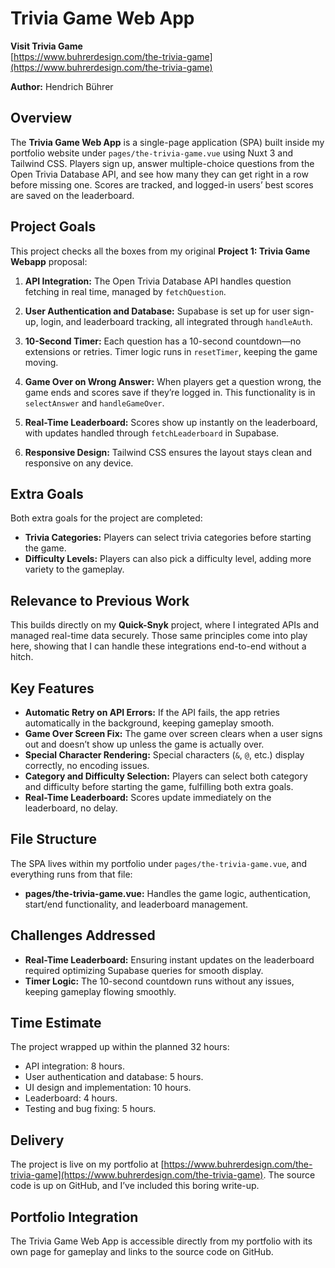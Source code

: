 # Trivia Game Web App

**Visit Trivia Game**  
[https://www.buhrerdesign.com/the-trivia-game](https://www.buhrerdesign.com/the-trivia-game)

**Author:** Hendrich Bührer

## Overview

The **Trivia Game Web App** is a single-page application (SPA) built inside my portfolio website under `pages/the-trivia-game.vue` using Nuxt 3 and Tailwind CSS. Players sign up, answer multiple-choice questions from the Open Trivia Database API, and see how many they can get right in a row before missing one. Scores are tracked, and logged-in users’ best scores are saved on the leaderboard.

## Project Goals

This project checks all the boxes from my original **Project 1: Trivia Game Webapp** proposal:

1. **API Integration:** The Open Trivia Database API handles question fetching in real time, managed by `fetchQuestion`.

2. **User Authentication and Database:** Supabase is set up for user sign-up, login, and leaderboard tracking, all integrated through `handleAuth`.

3. **10-Second Timer:** Each question has a 10-second countdown—no extensions or retries. Timer logic runs in `resetTimer`, keeping the game moving.

4. **Game Over on Wrong Answer:** When players get a question wrong, the game ends and scores save if they’re logged in. This functionality is in `selectAnswer` and `handleGameOver`.

5. **Real-Time Leaderboard:** Scores show up instantly on the leaderboard, with updates handled through `fetchLeaderboard` in Supabase.

6. **Responsive Design:** Tailwind CSS ensures the layout stays clean and responsive on any device.

## Extra Goals

Both extra goals for the project are completed:

- **Trivia Categories:** Players can select trivia categories before starting the game.
- **Difficulty Levels:** Players can also pick a difficulty level, adding more variety to the gameplay.

## Relevance to Previous Work

This builds directly on my **Quick-Snyk** project, where I integrated APIs and managed real-time data securely. Those same principles come into play here, showing that I can handle these integrations end-to-end without a hitch.

## Key Features

- **Automatic Retry on API Errors:** If the API fails, the app retries automatically in the background, keeping gameplay smooth.
- **Game Over Screen Fix:** The game over screen clears when a user signs out and doesn’t show up unless the game is actually over.
- **Special Character Rendering:** Special characters (`&`, `@`, etc.) display correctly, no encoding issues.
- **Category and Difficulty Selection:** Players can select both category and difficulty before starting the game, fulfilling both extra goals.
- **Real-Time Leaderboard:** Scores update immediately on the leaderboard, no delay.

## File Structure

The SPA lives within my portfolio under `pages/the-trivia-game.vue`, and everything runs from that file:

- **pages/the-trivia-game.vue:** Handles the game logic, authentication, start/end functionality, and leaderboard management.

## Challenges Addressed

- **Real-Time Leaderboard:** Ensuring instant updates on the leaderboard required optimizing Supabase queries for smooth display.
- **Timer Logic:** The 10-second countdown runs without any issues, keeping gameplay flowing smoothly.

## Time Estimate

The project wrapped up within the planned 32 hours:

- API integration: 8 hours.
- User authentication and database: 5 hours.
- UI design and implementation: 10 hours.
- Leaderboard: 4 hours.
- Testing and bug fixing: 5 hours.

## Delivery

The project is live on my portfolio at [https://www.buhrerdesign.com/the-trivia-game](https://www.buhrerdesign.com/the-trivia-game). The source code is up on GitHub, and I’ve included this boring write-up.

## Portfolio Integration

The Trivia Game Web App is accessible directly from my portfolio with its own page for gameplay and links to the source code on GitHub.
